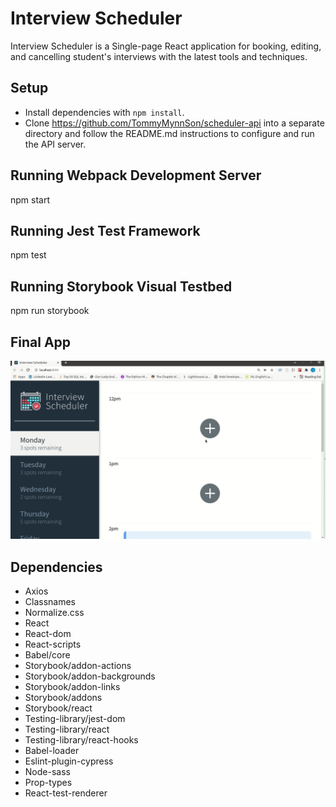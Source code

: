 # Interview Scheduler

Interview Scheduler is a Single-page React application for booking, editing, and cancelling student's interviews with the latest tools and techniques.

## Setup

* Install dependencies with `npm install`.
* Clone https://github.com/TommyMynnSon/scheduler-api into a separate     directory and follow the README.md instructions to configure 
  and run the API server.  

## Running Webpack Development Server

npm start

## Running Jest Test Framework

npm test

## Running Storybook Visual Testbed

npm run storybook

## Final App

!["Interview Scheduler App"](https://github.com/jovitapais/scheduler/blob/master/docs/Interview%20Scheduler.gif)


## Dependencies

* Axios
* Classnames
* Normalize.css
* React
* React-dom
* React-scripts
* Babel/core
* Storybook/addon-actions
* Storybook/addon-backgrounds
* Storybook/addon-links
* Storybook/addons
* Storybook/react
* Testing-library/jest-dom
* Testing-library/react
* Testing-library/react-hooks
* Babel-loader
* Eslint-plugin-cypress
* Node-sass
* Prop-types
* React-test-renderer